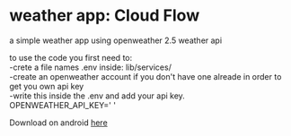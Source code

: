# weather app: Cloud Flow

a simple weather app using openweather 2.5 weather api

to use the code you first need to:  
-crete a file names .env inside: lib/services/  
-create an openweather account if you don't have one alreade in order to get you own api key  
-write this inside the .env and add your api key.  
OPENWEATHER_API_KEY='   '

Download on android [here](https://drive.google.com/file/d/1hZTo0olxkTh_0VihwqgLmAdYTmafL58G/view?usp=drive_link)